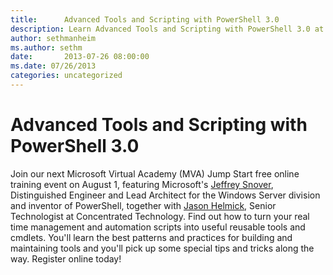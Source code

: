 ```yaml
---
title:      Advanced Tools and Scripting with PowerShell 3.0
description: Learn Advanced Tools and Scripting with PowerShell 3.0 at our free training event for Microsoft Virtual Academy on August 1st.
author: sethmanheim
ms.author: sethm
date:       2013-07-26 08:00:00
ms.date: 07/26/2013
categories: uncategorized
---
```

# Advanced Tools and Scripting with PowerShell 3.0

Join our next Microsoft Virtual Academy (MVA) Jump Start free online training event on August 1, featuring Microsoft's [Jeffrey Snover](https://twitter.com/jsnover), Distinguished Engineer and Lead Architect for the Windows Server division and inventor of PowerShell, together with [Jason Helmick](https://twitter.com/theJasonHelmick), Senior Technologist at Concentrated Technology. Find out how to turn your real time management and automation scripts into useful reusable tools and cmdlets. You'll learn the best patterns and practices for building and maintaining tools and you'll pick up some special tips and tricks along the way. Register online today!
